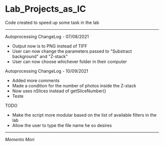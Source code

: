 # Lab_Projects_as_IC

Code created to speed up some task in the lab

-------------------------------------------------------------------------------------

Autoprocessing ChangeLog - 07/08/2021

 - Output now is to PNG instead of TIFF
 - User can now change the parameters passed to "Substract background" and "Z-stack"
 - User can now choose whichever folder in their computer

Autoprocessing ChangeLog - 10/09/2021

 - Added more comments
 - Made a condition for the number of photos inside the Z-stack
 - Now uses nSlices instead of getSliceNumber()
 - Teste

TODO

 - Make the script more modular based on the list of available filters in the lab
 - Allow the user to type the file name he so desires

-------------------------------------------------------------------------------------



_Memento Mori_
